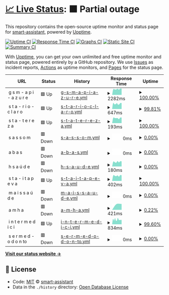 # [📈 Live Status](https://smart-assistant.github.io/gsm-upptime/): <!--live status--> **🟧 Partial outage**

This repository contains the open-source uptime monitor and status page for [smart-assistant](#), powered by [Upptime](https://github.com/upptime/upptime).

[![Uptime CI](https://github.com/smart-assistant/gsm-upptime/workflows/Uptime%20CI/badge.svg)](https://github.com/smart-assistant/gsm-upptime/actions?query=workflow%3A%22Uptime+CI%22)
[![Response Time CI](https://github.com/smart-assistant/gsm-upptime/workflows/Response%20Time%20CI/badge.svg)](https://github.com/smart-assistant/gsm-upptime/actions?query=workflow%3A%22Response+Time+CI%22)
[![Graphs CI](https://github.com/smart-assistant/gsm-upptime/workflows/Graphs%20CI/badge.svg)](https://github.com/smart-assistant/gsm-upptime/actions?query=workflow%3A%22Graphs+CI%22)
[![Static Site CI](https://github.com/smart-assistant/gsm-upptime/workflows/Static%20Site%20CI/badge.svg)](https://github.com/smart-assistant/gsm-upptime/actions?query=workflow%3A%22Static+Site+CI%22)
[![Summary CI](https://github.com/smart-assistant/gsm-upptime/workflows/Summary%20CI/badge.svg)](https://github.com/smart-assistant/gsm-upptime/actions?query=workflow%3A%22Summary+CI%22)

With [Upptime](https://upptime.js.org), you can get your own unlimited and free uptime monitor and status page, powered entirely by a GitHub repository. We use [Issues](https://github.com/smart-assistant/gsm-upptime/issues) as incident reports, [Actions](https://github.com/smart-assistant/gsm-upptime/actions) as uptime monitors, and [Pages](https://demo.upptime.js.org) for the status page.

<!--start: status pages-->
<!-- This summary is generated by Upptime (https://github.com/upptime/upptime) -->
<!-- Do not edit this manually, your changes will be overwritten -->
<!-- prettier-ignore -->
| URL | Status | History | Response Time | Uptime |
| --- | ------ | ------- | ------------- | ------ |
| <img alt="" src="https://icons.duckduckgo.com/ip3/null.ico" height="13"> g s m - a p i - a z u r e | 🟩 Up | [g-s-m-a-p-i-a-z-u-r-e.yml](https://github.com/ivy-digital/gsm-upptime/commits/HEAD/history/g-s-m-a-p-i-a-z-u-r-e.yml) | <details><summary><img alt="Response time graph" src="./graphs/g-s-m-a-p-i-a-z-u-r-e/response-time-week.png" height="20"> 2282ms</summary><br><a href="https://ivy-digital.github.io/gsm-upptime/history/g-s-m-a-p-i-a-z-u-r-e"><img alt="Response time 2273" src="https://img.shields.io/endpoint?url=https%3A%2F%2Fraw.githubusercontent.com%2Fivy-digital%2Fgsm-upptime%2FHEAD%2Fapi%2Fg-s-m-a-p-i-a-z-u-r-e%2Fresponse-time.json"></a><br><a href="https://ivy-digital.github.io/gsm-upptime/history/g-s-m-a-p-i-a-z-u-r-e"><img alt="24-hour response time 2333" src="https://img.shields.io/endpoint?url=https%3A%2F%2Fraw.githubusercontent.com%2Fivy-digital%2Fgsm-upptime%2FHEAD%2Fapi%2Fg-s-m-a-p-i-a-z-u-r-e%2Fresponse-time-day.json"></a><br><a href="https://ivy-digital.github.io/gsm-upptime/history/g-s-m-a-p-i-a-z-u-r-e"><img alt="7-day response time 2282" src="https://img.shields.io/endpoint?url=https%3A%2F%2Fraw.githubusercontent.com%2Fivy-digital%2Fgsm-upptime%2FHEAD%2Fapi%2Fg-s-m-a-p-i-a-z-u-r-e%2Fresponse-time-week.json"></a><br><a href="https://ivy-digital.github.io/gsm-upptime/history/g-s-m-a-p-i-a-z-u-r-e"><img alt="30-day response time 2242" src="https://img.shields.io/endpoint?url=https%3A%2F%2Fraw.githubusercontent.com%2Fivy-digital%2Fgsm-upptime%2FHEAD%2Fapi%2Fg-s-m-a-p-i-a-z-u-r-e%2Fresponse-time-month.json"></a><br><a href="https://ivy-digital.github.io/gsm-upptime/history/g-s-m-a-p-i-a-z-u-r-e"><img alt="1-year response time 2289" src="https://img.shields.io/endpoint?url=https%3A%2F%2Fraw.githubusercontent.com%2Fivy-digital%2Fgsm-upptime%2FHEAD%2Fapi%2Fg-s-m-a-p-i-a-z-u-r-e%2Fresponse-time-year.json"></a></details> | <details><summary><a href="https://ivy-digital.github.io/gsm-upptime/history/g-s-m-a-p-i-a-z-u-r-e">100.00%</a></summary><a href="https://ivy-digital.github.io/gsm-upptime/history/g-s-m-a-p-i-a-z-u-r-e"><img alt="All-time uptime 99.71%" src="https://img.shields.io/endpoint?url=https%3A%2F%2Fraw.githubusercontent.com%2Fivy-digital%2Fgsm-upptime%2FHEAD%2Fapi%2Fg-s-m-a-p-i-a-z-u-r-e%2Fuptime.json"></a><br><a href="https://ivy-digital.github.io/gsm-upptime/history/g-s-m-a-p-i-a-z-u-r-e"><img alt="24-hour uptime 100.00%" src="https://img.shields.io/endpoint?url=https%3A%2F%2Fraw.githubusercontent.com%2Fivy-digital%2Fgsm-upptime%2FHEAD%2Fapi%2Fg-s-m-a-p-i-a-z-u-r-e%2Fuptime-day.json"></a><br><a href="https://ivy-digital.github.io/gsm-upptime/history/g-s-m-a-p-i-a-z-u-r-e"><img alt="7-day uptime 100.00%" src="https://img.shields.io/endpoint?url=https%3A%2F%2Fraw.githubusercontent.com%2Fivy-digital%2Fgsm-upptime%2FHEAD%2Fapi%2Fg-s-m-a-p-i-a-z-u-r-e%2Fuptime-week.json"></a><br><a href="https://ivy-digital.github.io/gsm-upptime/history/g-s-m-a-p-i-a-z-u-r-e"><img alt="30-day uptime 100.00%" src="https://img.shields.io/endpoint?url=https%3A%2F%2Fraw.githubusercontent.com%2Fivy-digital%2Fgsm-upptime%2FHEAD%2Fapi%2Fg-s-m-a-p-i-a-z-u-r-e%2Fuptime-month.json"></a><br><a href="https://ivy-digital.github.io/gsm-upptime/history/g-s-m-a-p-i-a-z-u-r-e"><img alt="1-year uptime 99.55%" src="https://img.shields.io/endpoint?url=https%3A%2F%2Fraw.githubusercontent.com%2Fivy-digital%2Fgsm-upptime%2FHEAD%2Fapi%2Fg-s-m-a-p-i-a-z-u-r-e%2Fuptime-year.json"></a></details>
| <img alt="" src="https://icons.duckduckgo.com/ip3/null.ico" height="13"> s t a - r i o - c l a r o | 🟩 Up | [s-t-a-r-i-o-c-l-a-r-o.yml](https://github.com/ivy-digital/gsm-upptime/commits/HEAD/history/s-t-a-r-i-o-c-l-a-r-o.yml) | <details><summary><img alt="Response time graph" src="./graphs/s-t-a-r-i-o-c-l-a-r-o/response-time-week.png" height="20"> 647ms</summary><br><a href="https://ivy-digital.github.io/gsm-upptime/history/s-t-a-r-i-o-c-l-a-r-o"><img alt="Response time 688" src="https://img.shields.io/endpoint?url=https%3A%2F%2Fraw.githubusercontent.com%2Fivy-digital%2Fgsm-upptime%2FHEAD%2Fapi%2Fs-t-a-r-i-o-c-l-a-r-o%2Fresponse-time.json"></a><br><a href="https://ivy-digital.github.io/gsm-upptime/history/s-t-a-r-i-o-c-l-a-r-o"><img alt="24-hour response time 604" src="https://img.shields.io/endpoint?url=https%3A%2F%2Fraw.githubusercontent.com%2Fivy-digital%2Fgsm-upptime%2FHEAD%2Fapi%2Fs-t-a-r-i-o-c-l-a-r-o%2Fresponse-time-day.json"></a><br><a href="https://ivy-digital.github.io/gsm-upptime/history/s-t-a-r-i-o-c-l-a-r-o"><img alt="7-day response time 647" src="https://img.shields.io/endpoint?url=https%3A%2F%2Fraw.githubusercontent.com%2Fivy-digital%2Fgsm-upptime%2FHEAD%2Fapi%2Fs-t-a-r-i-o-c-l-a-r-o%2Fresponse-time-week.json"></a><br><a href="https://ivy-digital.github.io/gsm-upptime/history/s-t-a-r-i-o-c-l-a-r-o"><img alt="30-day response time 661" src="https://img.shields.io/endpoint?url=https%3A%2F%2Fraw.githubusercontent.com%2Fivy-digital%2Fgsm-upptime%2FHEAD%2Fapi%2Fs-t-a-r-i-o-c-l-a-r-o%2Fresponse-time-month.json"></a><br><a href="https://ivy-digital.github.io/gsm-upptime/history/s-t-a-r-i-o-c-l-a-r-o"><img alt="1-year response time 632" src="https://img.shields.io/endpoint?url=https%3A%2F%2Fraw.githubusercontent.com%2Fivy-digital%2Fgsm-upptime%2FHEAD%2Fapi%2Fs-t-a-r-i-o-c-l-a-r-o%2Fresponse-time-year.json"></a></details> | <details><summary><a href="https://ivy-digital.github.io/gsm-upptime/history/s-t-a-r-i-o-c-l-a-r-o">99.81%</a></summary><a href="https://ivy-digital.github.io/gsm-upptime/history/s-t-a-r-i-o-c-l-a-r-o"><img alt="All-time uptime 99.76%" src="https://img.shields.io/endpoint?url=https%3A%2F%2Fraw.githubusercontent.com%2Fivy-digital%2Fgsm-upptime%2FHEAD%2Fapi%2Fs-t-a-r-i-o-c-l-a-r-o%2Fuptime.json"></a><br><a href="https://ivy-digital.github.io/gsm-upptime/history/s-t-a-r-i-o-c-l-a-r-o"><img alt="24-hour uptime 100.00%" src="https://img.shields.io/endpoint?url=https%3A%2F%2Fraw.githubusercontent.com%2Fivy-digital%2Fgsm-upptime%2FHEAD%2Fapi%2Fs-t-a-r-i-o-c-l-a-r-o%2Fuptime-day.json"></a><br><a href="https://ivy-digital.github.io/gsm-upptime/history/s-t-a-r-i-o-c-l-a-r-o"><img alt="7-day uptime 99.81%" src="https://img.shields.io/endpoint?url=https%3A%2F%2Fraw.githubusercontent.com%2Fivy-digital%2Fgsm-upptime%2FHEAD%2Fapi%2Fs-t-a-r-i-o-c-l-a-r-o%2Fuptime-week.json"></a><br><a href="https://ivy-digital.github.io/gsm-upptime/history/s-t-a-r-i-o-c-l-a-r-o"><img alt="30-day uptime 99.68%" src="https://img.shields.io/endpoint?url=https%3A%2F%2Fraw.githubusercontent.com%2Fivy-digital%2Fgsm-upptime%2FHEAD%2Fapi%2Fs-t-a-r-i-o-c-l-a-r-o%2Fuptime-month.json"></a><br><a href="https://ivy-digital.github.io/gsm-upptime/history/s-t-a-r-i-o-c-l-a-r-o"><img alt="1-year uptime 99.85%" src="https://img.shields.io/endpoint?url=https%3A%2F%2Fraw.githubusercontent.com%2Fivy-digital%2Fgsm-upptime%2FHEAD%2Fapi%2Fs-t-a-r-i-o-c-l-a-r-o%2Fuptime-year.json"></a></details>
| <img alt="" src="https://icons.duckduckgo.com/ip3/null.ico" height="13"> s t a - t e r e z a | 🟩 Up | [s-t-a-t-e-r-e-z-a.yml](https://github.com/ivy-digital/gsm-upptime/commits/HEAD/history/s-t-a-t-e-r-e-z-a.yml) | <details><summary><img alt="Response time graph" src="./graphs/s-t-a-t-e-r-e-z-a/response-time-week.png" height="20"> 193ms</summary><br><a href="https://ivy-digital.github.io/gsm-upptime/history/s-t-a-t-e-r-e-z-a"><img alt="Response time 712" src="https://img.shields.io/endpoint?url=https%3A%2F%2Fraw.githubusercontent.com%2Fivy-digital%2Fgsm-upptime%2FHEAD%2Fapi%2Fs-t-a-t-e-r-e-z-a%2Fresponse-time.json"></a><br><a href="https://ivy-digital.github.io/gsm-upptime/history/s-t-a-t-e-r-e-z-a"><img alt="24-hour response time 170" src="https://img.shields.io/endpoint?url=https%3A%2F%2Fraw.githubusercontent.com%2Fivy-digital%2Fgsm-upptime%2FHEAD%2Fapi%2Fs-t-a-t-e-r-e-z-a%2Fresponse-time-day.json"></a><br><a href="https://ivy-digital.github.io/gsm-upptime/history/s-t-a-t-e-r-e-z-a"><img alt="7-day response time 193" src="https://img.shields.io/endpoint?url=https%3A%2F%2Fraw.githubusercontent.com%2Fivy-digital%2Fgsm-upptime%2FHEAD%2Fapi%2Fs-t-a-t-e-r-e-z-a%2Fresponse-time-week.json"></a><br><a href="https://ivy-digital.github.io/gsm-upptime/history/s-t-a-t-e-r-e-z-a"><img alt="30-day response time 538" src="https://img.shields.io/endpoint?url=https%3A%2F%2Fraw.githubusercontent.com%2Fivy-digital%2Fgsm-upptime%2FHEAD%2Fapi%2Fs-t-a-t-e-r-e-z-a%2Fresponse-time-month.json"></a><br><a href="https://ivy-digital.github.io/gsm-upptime/history/s-t-a-t-e-r-e-z-a"><img alt="1-year response time 891" src="https://img.shields.io/endpoint?url=https%3A%2F%2Fraw.githubusercontent.com%2Fivy-digital%2Fgsm-upptime%2FHEAD%2Fapi%2Fs-t-a-t-e-r-e-z-a%2Fresponse-time-year.json"></a></details> | <details><summary><a href="https://ivy-digital.github.io/gsm-upptime/history/s-t-a-t-e-r-e-z-a">100.00%</a></summary><a href="https://ivy-digital.github.io/gsm-upptime/history/s-t-a-t-e-r-e-z-a"><img alt="All-time uptime 98.87%" src="https://img.shields.io/endpoint?url=https%3A%2F%2Fraw.githubusercontent.com%2Fivy-digital%2Fgsm-upptime%2FHEAD%2Fapi%2Fs-t-a-t-e-r-e-z-a%2Fuptime.json"></a><br><a href="https://ivy-digital.github.io/gsm-upptime/history/s-t-a-t-e-r-e-z-a"><img alt="24-hour uptime 100.00%" src="https://img.shields.io/endpoint?url=https%3A%2F%2Fraw.githubusercontent.com%2Fivy-digital%2Fgsm-upptime%2FHEAD%2Fapi%2Fs-t-a-t-e-r-e-z-a%2Fuptime-day.json"></a><br><a href="https://ivy-digital.github.io/gsm-upptime/history/s-t-a-t-e-r-e-z-a"><img alt="7-day uptime 100.00%" src="https://img.shields.io/endpoint?url=https%3A%2F%2Fraw.githubusercontent.com%2Fivy-digital%2Fgsm-upptime%2FHEAD%2Fapi%2Fs-t-a-t-e-r-e-z-a%2Fuptime-week.json"></a><br><a href="https://ivy-digital.github.io/gsm-upptime/history/s-t-a-t-e-r-e-z-a"><img alt="30-day uptime 99.60%" src="https://img.shields.io/endpoint?url=https%3A%2F%2Fraw.githubusercontent.com%2Fivy-digital%2Fgsm-upptime%2FHEAD%2Fapi%2Fs-t-a-t-e-r-e-z-a%2Fuptime-month.json"></a><br><a href="https://ivy-digital.github.io/gsm-upptime/history/s-t-a-t-e-r-e-z-a"><img alt="1-year uptime 97.30%" src="https://img.shields.io/endpoint?url=https%3A%2F%2Fraw.githubusercontent.com%2Fivy-digital%2Fgsm-upptime%2FHEAD%2Fapi%2Fs-t-a-t-e-r-e-z-a%2Fuptime-year.json"></a></details>
| <img alt="" src="https://icons.duckduckgo.com/ip3/null.ico" height="13"> s a s s o m | 🟥 Down | [s-a-s-s-o-m.yml](https://github.com/ivy-digital/gsm-upptime/commits/HEAD/history/s-a-s-s-o-m.yml) | <details><summary><img alt="Response time graph" src="./graphs/s-a-s-s-o-m/response-time-week.png" height="20"> 0ms</summary><br><a href="https://ivy-digital.github.io/gsm-upptime/history/s-a-s-s-o-m"><img alt="Response time 0" src="https://img.shields.io/endpoint?url=https%3A%2F%2Fraw.githubusercontent.com%2Fivy-digital%2Fgsm-upptime%2FHEAD%2Fapi%2Fs-a-s-s-o-m%2Fresponse-time.json"></a><br><a href="https://ivy-digital.github.io/gsm-upptime/history/s-a-s-s-o-m"><img alt="24-hour response time 0" src="https://img.shields.io/endpoint?url=https%3A%2F%2Fraw.githubusercontent.com%2Fivy-digital%2Fgsm-upptime%2FHEAD%2Fapi%2Fs-a-s-s-o-m%2Fresponse-time-day.json"></a><br><a href="https://ivy-digital.github.io/gsm-upptime/history/s-a-s-s-o-m"><img alt="7-day response time 0" src="https://img.shields.io/endpoint?url=https%3A%2F%2Fraw.githubusercontent.com%2Fivy-digital%2Fgsm-upptime%2FHEAD%2Fapi%2Fs-a-s-s-o-m%2Fresponse-time-week.json"></a><br><a href="https://ivy-digital.github.io/gsm-upptime/history/s-a-s-s-o-m"><img alt="30-day response time 0" src="https://img.shields.io/endpoint?url=https%3A%2F%2Fraw.githubusercontent.com%2Fivy-digital%2Fgsm-upptime%2FHEAD%2Fapi%2Fs-a-s-s-o-m%2Fresponse-time-month.json"></a><br><a href="https://ivy-digital.github.io/gsm-upptime/history/s-a-s-s-o-m"><img alt="1-year response time 0" src="https://img.shields.io/endpoint?url=https%3A%2F%2Fraw.githubusercontent.com%2Fivy-digital%2Fgsm-upptime%2FHEAD%2Fapi%2Fs-a-s-s-o-m%2Fresponse-time-year.json"></a></details> | <details><summary><a href="https://ivy-digital.github.io/gsm-upptime/history/s-a-s-s-o-m">0.00%</a></summary><a href="https://ivy-digital.github.io/gsm-upptime/history/s-a-s-s-o-m"><img alt="All-time uptime 42.27%" src="https://img.shields.io/endpoint?url=https%3A%2F%2Fraw.githubusercontent.com%2Fivy-digital%2Fgsm-upptime%2FHEAD%2Fapi%2Fs-a-s-s-o-m%2Fuptime.json"></a><br><a href="https://ivy-digital.github.io/gsm-upptime/history/s-a-s-s-o-m"><img alt="24-hour uptime 0.00%" src="https://img.shields.io/endpoint?url=https%3A%2F%2Fraw.githubusercontent.com%2Fivy-digital%2Fgsm-upptime%2FHEAD%2Fapi%2Fs-a-s-s-o-m%2Fuptime-day.json"></a><br><a href="https://ivy-digital.github.io/gsm-upptime/history/s-a-s-s-o-m"><img alt="7-day uptime 0.00%" src="https://img.shields.io/endpoint?url=https%3A%2F%2Fraw.githubusercontent.com%2Fivy-digital%2Fgsm-upptime%2FHEAD%2Fapi%2Fs-a-s-s-o-m%2Fuptime-week.json"></a><br><a href="https://ivy-digital.github.io/gsm-upptime/history/s-a-s-s-o-m"><img alt="30-day uptime 0.00%" src="https://img.shields.io/endpoint?url=https%3A%2F%2Fraw.githubusercontent.com%2Fivy-digital%2Fgsm-upptime%2FHEAD%2Fapi%2Fs-a-s-s-o-m%2Fuptime-month.json"></a><br><a href="https://ivy-digital.github.io/gsm-upptime/history/s-a-s-s-o-m"><img alt="1-year uptime 0.00%" src="https://img.shields.io/endpoint?url=https%3A%2F%2Fraw.githubusercontent.com%2Fivy-digital%2Fgsm-upptime%2FHEAD%2Fapi%2Fs-a-s-s-o-m%2Fuptime-year.json"></a></details>
| <img alt="" src="https://icons.duckduckgo.com/ip3/null.ico" height="13"> a b a s | 🟥 Down | [a-b-a-s.yml](https://github.com/ivy-digital/gsm-upptime/commits/HEAD/history/a-b-a-s.yml) | <details><summary><img alt="Response time graph" src="./graphs/a-b-a-s/response-time-week.png" height="20"> 0ms</summary><br><a href="https://ivy-digital.github.io/gsm-upptime/history/a-b-a-s"><img alt="Response time 344" src="https://img.shields.io/endpoint?url=https%3A%2F%2Fraw.githubusercontent.com%2Fivy-digital%2Fgsm-upptime%2FHEAD%2Fapi%2Fa-b-a-s%2Fresponse-time.json"></a><br><a href="https://ivy-digital.github.io/gsm-upptime/history/a-b-a-s"><img alt="24-hour response time 0" src="https://img.shields.io/endpoint?url=https%3A%2F%2Fraw.githubusercontent.com%2Fivy-digital%2Fgsm-upptime%2FHEAD%2Fapi%2Fa-b-a-s%2Fresponse-time-day.json"></a><br><a href="https://ivy-digital.github.io/gsm-upptime/history/a-b-a-s"><img alt="7-day response time 0" src="https://img.shields.io/endpoint?url=https%3A%2F%2Fraw.githubusercontent.com%2Fivy-digital%2Fgsm-upptime%2FHEAD%2Fapi%2Fa-b-a-s%2Fresponse-time-week.json"></a><br><a href="https://ivy-digital.github.io/gsm-upptime/history/a-b-a-s"><img alt="30-day response time 0" src="https://img.shields.io/endpoint?url=https%3A%2F%2Fraw.githubusercontent.com%2Fivy-digital%2Fgsm-upptime%2FHEAD%2Fapi%2Fa-b-a-s%2Fresponse-time-month.json"></a><br><a href="https://ivy-digital.github.io/gsm-upptime/history/a-b-a-s"><img alt="1-year response time 0" src="https://img.shields.io/endpoint?url=https%3A%2F%2Fraw.githubusercontent.com%2Fivy-digital%2Fgsm-upptime%2FHEAD%2Fapi%2Fa-b-a-s%2Fresponse-time-year.json"></a></details> | <details><summary><a href="https://ivy-digital.github.io/gsm-upptime/history/a-b-a-s">0.00%</a></summary><a href="https://ivy-digital.github.io/gsm-upptime/history/a-b-a-s"><img alt="All-time uptime 70.10%" src="https://img.shields.io/endpoint?url=https%3A%2F%2Fraw.githubusercontent.com%2Fivy-digital%2Fgsm-upptime%2FHEAD%2Fapi%2Fa-b-a-s%2Fuptime.json"></a><br><a href="https://ivy-digital.github.io/gsm-upptime/history/a-b-a-s"><img alt="24-hour uptime 0.00%" src="https://img.shields.io/endpoint?url=https%3A%2F%2Fraw.githubusercontent.com%2Fivy-digital%2Fgsm-upptime%2FHEAD%2Fapi%2Fa-b-a-s%2Fuptime-day.json"></a><br><a href="https://ivy-digital.github.io/gsm-upptime/history/a-b-a-s"><img alt="7-day uptime 0.00%" src="https://img.shields.io/endpoint?url=https%3A%2F%2Fraw.githubusercontent.com%2Fivy-digital%2Fgsm-upptime%2FHEAD%2Fapi%2Fa-b-a-s%2Fuptime-week.json"></a><br><a href="https://ivy-digital.github.io/gsm-upptime/history/a-b-a-s"><img alt="30-day uptime 0.00%" src="https://img.shields.io/endpoint?url=https%3A%2F%2Fraw.githubusercontent.com%2Fivy-digital%2Fgsm-upptime%2FHEAD%2Fapi%2Fa-b-a-s%2Fuptime-month.json"></a><br><a href="https://ivy-digital.github.io/gsm-upptime/history/a-b-a-s"><img alt="1-year uptime 0.00%" src="https://img.shields.io/endpoint?url=https%3A%2F%2Fraw.githubusercontent.com%2Fivy-digital%2Fgsm-upptime%2FHEAD%2Fapi%2Fa-b-a-s%2Fuptime-year.json"></a></details>
| <img alt="" src="https://icons.duckduckgo.com/ip3/null.ico" height="13"> h s a ú d e | 🟥 Down | [h-s-a-u-d-e.yml](https://github.com/ivy-digital/gsm-upptime/commits/HEAD/history/h-s-a-u-d-e.yml) | <details><summary><img alt="Response time graph" src="./graphs/h-s-a-u-d-e/response-time-week.png" height="20"> 180ms</summary><br><a href="https://ivy-digital.github.io/gsm-upptime/history/h-s-a-u-d-e"><img alt="Response time 1522" src="https://img.shields.io/endpoint?url=https%3A%2F%2Fraw.githubusercontent.com%2Fivy-digital%2Fgsm-upptime%2FHEAD%2Fapi%2Fh-s-a-u-d-e%2Fresponse-time.json"></a><br><a href="https://ivy-digital.github.io/gsm-upptime/history/h-s-a-u-d-e"><img alt="24-hour response time 175" src="https://img.shields.io/endpoint?url=https%3A%2F%2Fraw.githubusercontent.com%2Fivy-digital%2Fgsm-upptime%2FHEAD%2Fapi%2Fh-s-a-u-d-e%2Fresponse-time-day.json"></a><br><a href="https://ivy-digital.github.io/gsm-upptime/history/h-s-a-u-d-e"><img alt="7-day response time 180" src="https://img.shields.io/endpoint?url=https%3A%2F%2Fraw.githubusercontent.com%2Fivy-digital%2Fgsm-upptime%2FHEAD%2Fapi%2Fh-s-a-u-d-e%2Fresponse-time-week.json"></a><br><a href="https://ivy-digital.github.io/gsm-upptime/history/h-s-a-u-d-e"><img alt="30-day response time 179" src="https://img.shields.io/endpoint?url=https%3A%2F%2Fraw.githubusercontent.com%2Fivy-digital%2Fgsm-upptime%2FHEAD%2Fapi%2Fh-s-a-u-d-e%2Fresponse-time-month.json"></a><br><a href="https://ivy-digital.github.io/gsm-upptime/history/h-s-a-u-d-e"><img alt="1-year response time 168" src="https://img.shields.io/endpoint?url=https%3A%2F%2Fraw.githubusercontent.com%2Fivy-digital%2Fgsm-upptime%2FHEAD%2Fapi%2Fh-s-a-u-d-e%2Fresponse-time-year.json"></a></details> | <details><summary><a href="https://ivy-digital.github.io/gsm-upptime/history/h-s-a-u-d-e">0.00%</a></summary><a href="https://ivy-digital.github.io/gsm-upptime/history/h-s-a-u-d-e"><img alt="All-time uptime 71.38%" src="https://img.shields.io/endpoint?url=https%3A%2F%2Fraw.githubusercontent.com%2Fivy-digital%2Fgsm-upptime%2FHEAD%2Fapi%2Fh-s-a-u-d-e%2Fuptime.json"></a><br><a href="https://ivy-digital.github.io/gsm-upptime/history/h-s-a-u-d-e"><img alt="24-hour uptime 0.00%" src="https://img.shields.io/endpoint?url=https%3A%2F%2Fraw.githubusercontent.com%2Fivy-digital%2Fgsm-upptime%2FHEAD%2Fapi%2Fh-s-a-u-d-e%2Fuptime-day.json"></a><br><a href="https://ivy-digital.github.io/gsm-upptime/history/h-s-a-u-d-e"><img alt="7-day uptime 0.00%" src="https://img.shields.io/endpoint?url=https%3A%2F%2Fraw.githubusercontent.com%2Fivy-digital%2Fgsm-upptime%2FHEAD%2Fapi%2Fh-s-a-u-d-e%2Fuptime-week.json"></a><br><a href="https://ivy-digital.github.io/gsm-upptime/history/h-s-a-u-d-e"><img alt="30-day uptime 0.00%" src="https://img.shields.io/endpoint?url=https%3A%2F%2Fraw.githubusercontent.com%2Fivy-digital%2Fgsm-upptime%2FHEAD%2Fapi%2Fh-s-a-u-d-e%2Fuptime-month.json"></a><br><a href="https://ivy-digital.github.io/gsm-upptime/history/h-s-a-u-d-e"><img alt="1-year uptime 0.00%" src="https://img.shields.io/endpoint?url=https%3A%2F%2Fraw.githubusercontent.com%2Fivy-digital%2Fgsm-upptime%2FHEAD%2Fapi%2Fh-s-a-u-d-e%2Fuptime-year.json"></a></details>
| <img alt="" src="https://icons.duckduckgo.com/ip3/null.ico" height="13"> s t a - i t a p e v a | 🟩 Up | [s-t-a-i-t-a-p-e-v-a.yml](https://github.com/ivy-digital/gsm-upptime/commits/HEAD/history/s-t-a-i-t-a-p-e-v-a.yml) | <details><summary><img alt="Response time graph" src="./graphs/s-t-a-i-t-a-p-e-v-a/response-time-week.png" height="20"> 402ms</summary><br><a href="https://ivy-digital.github.io/gsm-upptime/history/s-t-a-i-t-a-p-e-v-a"><img alt="Response time 399" src="https://img.shields.io/endpoint?url=https%3A%2F%2Fraw.githubusercontent.com%2Fivy-digital%2Fgsm-upptime%2FHEAD%2Fapi%2Fs-t-a-i-t-a-p-e-v-a%2Fresponse-time.json"></a><br><a href="https://ivy-digital.github.io/gsm-upptime/history/s-t-a-i-t-a-p-e-v-a"><img alt="24-hour response time 374" src="https://img.shields.io/endpoint?url=https%3A%2F%2Fraw.githubusercontent.com%2Fivy-digital%2Fgsm-upptime%2FHEAD%2Fapi%2Fs-t-a-i-t-a-p-e-v-a%2Fresponse-time-day.json"></a><br><a href="https://ivy-digital.github.io/gsm-upptime/history/s-t-a-i-t-a-p-e-v-a"><img alt="7-day response time 402" src="https://img.shields.io/endpoint?url=https%3A%2F%2Fraw.githubusercontent.com%2Fivy-digital%2Fgsm-upptime%2FHEAD%2Fapi%2Fs-t-a-i-t-a-p-e-v-a%2Fresponse-time-week.json"></a><br><a href="https://ivy-digital.github.io/gsm-upptime/history/s-t-a-i-t-a-p-e-v-a"><img alt="30-day response time 381" src="https://img.shields.io/endpoint?url=https%3A%2F%2Fraw.githubusercontent.com%2Fivy-digital%2Fgsm-upptime%2FHEAD%2Fapi%2Fs-t-a-i-t-a-p-e-v-a%2Fresponse-time-month.json"></a><br><a href="https://ivy-digital.github.io/gsm-upptime/history/s-t-a-i-t-a-p-e-v-a"><img alt="1-year response time 404" src="https://img.shields.io/endpoint?url=https%3A%2F%2Fraw.githubusercontent.com%2Fivy-digital%2Fgsm-upptime%2FHEAD%2Fapi%2Fs-t-a-i-t-a-p-e-v-a%2Fresponse-time-year.json"></a></details> | <details><summary><a href="https://ivy-digital.github.io/gsm-upptime/history/s-t-a-i-t-a-p-e-v-a">100.00%</a></summary><a href="https://ivy-digital.github.io/gsm-upptime/history/s-t-a-i-t-a-p-e-v-a"><img alt="All-time uptime 99.58%" src="https://img.shields.io/endpoint?url=https%3A%2F%2Fraw.githubusercontent.com%2Fivy-digital%2Fgsm-upptime%2FHEAD%2Fapi%2Fs-t-a-i-t-a-p-e-v-a%2Fuptime.json"></a><br><a href="https://ivy-digital.github.io/gsm-upptime/history/s-t-a-i-t-a-p-e-v-a"><img alt="24-hour uptime 100.00%" src="https://img.shields.io/endpoint?url=https%3A%2F%2Fraw.githubusercontent.com%2Fivy-digital%2Fgsm-upptime%2FHEAD%2Fapi%2Fs-t-a-i-t-a-p-e-v-a%2Fuptime-day.json"></a><br><a href="https://ivy-digital.github.io/gsm-upptime/history/s-t-a-i-t-a-p-e-v-a"><img alt="7-day uptime 100.00%" src="https://img.shields.io/endpoint?url=https%3A%2F%2Fraw.githubusercontent.com%2Fivy-digital%2Fgsm-upptime%2FHEAD%2Fapi%2Fs-t-a-i-t-a-p-e-v-a%2Fuptime-week.json"></a><br><a href="https://ivy-digital.github.io/gsm-upptime/history/s-t-a-i-t-a-p-e-v-a"><img alt="30-day uptime 99.93%" src="https://img.shields.io/endpoint?url=https%3A%2F%2Fraw.githubusercontent.com%2Fivy-digital%2Fgsm-upptime%2FHEAD%2Fapi%2Fs-t-a-i-t-a-p-e-v-a%2Fuptime-month.json"></a><br><a href="https://ivy-digital.github.io/gsm-upptime/history/s-t-a-i-t-a-p-e-v-a"><img alt="1-year uptime 98.96%" src="https://img.shields.io/endpoint?url=https%3A%2F%2Fraw.githubusercontent.com%2Fivy-digital%2Fgsm-upptime%2FHEAD%2Fapi%2Fs-t-a-i-t-a-p-e-v-a%2Fuptime-year.json"></a></details>
| <img alt="" src="https://icons.duckduckgo.com/ip3/null.ico" height="13"> m a i s s a ú d e | 🟥 Down | [m-a-i-s-s-a-u-d-e.yml](https://github.com/ivy-digital/gsm-upptime/commits/HEAD/history/m-a-i-s-s-a-u-d-e.yml) | <details><summary><img alt="Response time graph" src="./graphs/m-a-i-s-s-a-u-d-e/response-time-week.png" height="20"> 0ms</summary><br><a href="https://ivy-digital.github.io/gsm-upptime/history/m-a-i-s-s-a-u-d-e"><img alt="Response time 677" src="https://img.shields.io/endpoint?url=https%3A%2F%2Fraw.githubusercontent.com%2Fivy-digital%2Fgsm-upptime%2FHEAD%2Fapi%2Fm-a-i-s-s-a-u-d-e%2Fresponse-time.json"></a><br><a href="https://ivy-digital.github.io/gsm-upptime/history/m-a-i-s-s-a-u-d-e"><img alt="24-hour response time 0" src="https://img.shields.io/endpoint?url=https%3A%2F%2Fraw.githubusercontent.com%2Fivy-digital%2Fgsm-upptime%2FHEAD%2Fapi%2Fm-a-i-s-s-a-u-d-e%2Fresponse-time-day.json"></a><br><a href="https://ivy-digital.github.io/gsm-upptime/history/m-a-i-s-s-a-u-d-e"><img alt="7-day response time 0" src="https://img.shields.io/endpoint?url=https%3A%2F%2Fraw.githubusercontent.com%2Fivy-digital%2Fgsm-upptime%2FHEAD%2Fapi%2Fm-a-i-s-s-a-u-d-e%2Fresponse-time-week.json"></a><br><a href="https://ivy-digital.github.io/gsm-upptime/history/m-a-i-s-s-a-u-d-e"><img alt="30-day response time 0" src="https://img.shields.io/endpoint?url=https%3A%2F%2Fraw.githubusercontent.com%2Fivy-digital%2Fgsm-upptime%2FHEAD%2Fapi%2Fm-a-i-s-s-a-u-d-e%2Fresponse-time-month.json"></a><br><a href="https://ivy-digital.github.io/gsm-upptime/history/m-a-i-s-s-a-u-d-e"><img alt="1-year response time 644" src="https://img.shields.io/endpoint?url=https%3A%2F%2Fraw.githubusercontent.com%2Fivy-digital%2Fgsm-upptime%2FHEAD%2Fapi%2Fm-a-i-s-s-a-u-d-e%2Fresponse-time-year.json"></a></details> | <details><summary><a href="https://ivy-digital.github.io/gsm-upptime/history/m-a-i-s-s-a-u-d-e">0.00%</a></summary><a href="https://ivy-digital.github.io/gsm-upptime/history/m-a-i-s-s-a-u-d-e"><img alt="All-time uptime 71.42%" src="https://img.shields.io/endpoint?url=https%3A%2F%2Fraw.githubusercontent.com%2Fivy-digital%2Fgsm-upptime%2FHEAD%2Fapi%2Fm-a-i-s-s-a-u-d-e%2Fuptime.json"></a><br><a href="https://ivy-digital.github.io/gsm-upptime/history/m-a-i-s-s-a-u-d-e"><img alt="24-hour uptime 0.00%" src="https://img.shields.io/endpoint?url=https%3A%2F%2Fraw.githubusercontent.com%2Fivy-digital%2Fgsm-upptime%2FHEAD%2Fapi%2Fm-a-i-s-s-a-u-d-e%2Fuptime-day.json"></a><br><a href="https://ivy-digital.github.io/gsm-upptime/history/m-a-i-s-s-a-u-d-e"><img alt="7-day uptime 0.00%" src="https://img.shields.io/endpoint?url=https%3A%2F%2Fraw.githubusercontent.com%2Fivy-digital%2Fgsm-upptime%2FHEAD%2Fapi%2Fm-a-i-s-s-a-u-d-e%2Fuptime-week.json"></a><br><a href="https://ivy-digital.github.io/gsm-upptime/history/m-a-i-s-s-a-u-d-e"><img alt="30-day uptime 0.00%" src="https://img.shields.io/endpoint?url=https%3A%2F%2Fraw.githubusercontent.com%2Fivy-digital%2Fgsm-upptime%2FHEAD%2Fapi%2Fm-a-i-s-s-a-u-d-e%2Fuptime-month.json"></a><br><a href="https://ivy-digital.github.io/gsm-upptime/history/m-a-i-s-s-a-u-d-e"><img alt="1-year uptime 0.00%" src="https://img.shields.io/endpoint?url=https%3A%2F%2Fraw.githubusercontent.com%2Fivy-digital%2Fgsm-upptime%2FHEAD%2Fapi%2Fm-a-i-s-s-a-u-d-e%2Fuptime-year.json"></a></details>
| <img alt="" src="https://icons.duckduckgo.com/ip3/null.ico" height="13"> a m h a | 🟥 Down | [a-m-h-a.yml](https://github.com/ivy-digital/gsm-upptime/commits/HEAD/history/a-m-h-a.yml) | <details><summary><img alt="Response time graph" src="./graphs/a-m-h-a/response-time-week.png" height="20"> 421ms</summary><br><a href="https://ivy-digital.github.io/gsm-upptime/history/a-m-h-a"><img alt="Response time 417" src="https://img.shields.io/endpoint?url=https%3A%2F%2Fraw.githubusercontent.com%2Fivy-digital%2Fgsm-upptime%2FHEAD%2Fapi%2Fa-m-h-a%2Fresponse-time.json"></a><br><a href="https://ivy-digital.github.io/gsm-upptime/history/a-m-h-a"><img alt="24-hour response time 0" src="https://img.shields.io/endpoint?url=https%3A%2F%2Fraw.githubusercontent.com%2Fivy-digital%2Fgsm-upptime%2FHEAD%2Fapi%2Fa-m-h-a%2Fresponse-time-day.json"></a><br><a href="https://ivy-digital.github.io/gsm-upptime/history/a-m-h-a"><img alt="7-day response time 421" src="https://img.shields.io/endpoint?url=https%3A%2F%2Fraw.githubusercontent.com%2Fivy-digital%2Fgsm-upptime%2FHEAD%2Fapi%2Fa-m-h-a%2Fresponse-time-week.json"></a><br><a href="https://ivy-digital.github.io/gsm-upptime/history/a-m-h-a"><img alt="30-day response time 449" src="https://img.shields.io/endpoint?url=https%3A%2F%2Fraw.githubusercontent.com%2Fivy-digital%2Fgsm-upptime%2FHEAD%2Fapi%2Fa-m-h-a%2Fresponse-time-month.json"></a><br><a href="https://ivy-digital.github.io/gsm-upptime/history/a-m-h-a"><img alt="1-year response time 430" src="https://img.shields.io/endpoint?url=https%3A%2F%2Fraw.githubusercontent.com%2Fivy-digital%2Fgsm-upptime%2FHEAD%2Fapi%2Fa-m-h-a%2Fresponse-time-year.json"></a></details> | <details><summary><a href="https://ivy-digital.github.io/gsm-upptime/history/a-m-h-a">0.22%</a></summary><a href="https://ivy-digital.github.io/gsm-upptime/history/a-m-h-a"><img alt="All-time uptime 84.98%" src="https://img.shields.io/endpoint?url=https%3A%2F%2Fraw.githubusercontent.com%2Fivy-digital%2Fgsm-upptime%2FHEAD%2Fapi%2Fa-m-h-a%2Fuptime.json"></a><br><a href="https://ivy-digital.github.io/gsm-upptime/history/a-m-h-a"><img alt="24-hour uptime 0.00%" src="https://img.shields.io/endpoint?url=https%3A%2F%2Fraw.githubusercontent.com%2Fivy-digital%2Fgsm-upptime%2FHEAD%2Fapi%2Fa-m-h-a%2Fuptime-day.json"></a><br><a href="https://ivy-digital.github.io/gsm-upptime/history/a-m-h-a"><img alt="7-day uptime 0.22%" src="https://img.shields.io/endpoint?url=https%3A%2F%2Fraw.githubusercontent.com%2Fivy-digital%2Fgsm-upptime%2FHEAD%2Fapi%2Fa-m-h-a%2Fuptime-week.json"></a><br><a href="https://ivy-digital.github.io/gsm-upptime/history/a-m-h-a"><img alt="30-day uptime 0.00%" src="https://img.shields.io/endpoint?url=https%3A%2F%2Fraw.githubusercontent.com%2Fivy-digital%2Fgsm-upptime%2FHEAD%2Fapi%2Fa-m-h-a%2Fuptime-month.json"></a><br><a href="https://ivy-digital.github.io/gsm-upptime/history/a-m-h-a"><img alt="1-year uptime 42.40%" src="https://img.shields.io/endpoint?url=https%3A%2F%2Fraw.githubusercontent.com%2Fivy-digital%2Fgsm-upptime%2FHEAD%2Fapi%2Fa-m-h-a%2Fuptime-year.json"></a></details>
| <img alt="" src="https://icons.duckduckgo.com/ip3/null.ico" height="13"> i n t e r m e d i c i | 🟩 Up | [i-n-t-e-r-m-e-d-i-c-i.yml](https://github.com/ivy-digital/gsm-upptime/commits/HEAD/history/i-n-t-e-r-m-e-d-i-c-i.yml) | <details><summary><img alt="Response time graph" src="./graphs/i-n-t-e-r-m-e-d-i-c-i/response-time-week.png" height="20"> 834ms</summary><br><a href="https://ivy-digital.github.io/gsm-upptime/history/i-n-t-e-r-m-e-d-i-c-i"><img alt="Response time 1383" src="https://img.shields.io/endpoint?url=https%3A%2F%2Fraw.githubusercontent.com%2Fivy-digital%2Fgsm-upptime%2FHEAD%2Fapi%2Fi-n-t-e-r-m-e-d-i-c-i%2Fresponse-time.json"></a><br><a href="https://ivy-digital.github.io/gsm-upptime/history/i-n-t-e-r-m-e-d-i-c-i"><img alt="24-hour response time 748" src="https://img.shields.io/endpoint?url=https%3A%2F%2Fraw.githubusercontent.com%2Fivy-digital%2Fgsm-upptime%2FHEAD%2Fapi%2Fi-n-t-e-r-m-e-d-i-c-i%2Fresponse-time-day.json"></a><br><a href="https://ivy-digital.github.io/gsm-upptime/history/i-n-t-e-r-m-e-d-i-c-i"><img alt="7-day response time 834" src="https://img.shields.io/endpoint?url=https%3A%2F%2Fraw.githubusercontent.com%2Fivy-digital%2Fgsm-upptime%2FHEAD%2Fapi%2Fi-n-t-e-r-m-e-d-i-c-i%2Fresponse-time-week.json"></a><br><a href="https://ivy-digital.github.io/gsm-upptime/history/i-n-t-e-r-m-e-d-i-c-i"><img alt="30-day response time 789" src="https://img.shields.io/endpoint?url=https%3A%2F%2Fraw.githubusercontent.com%2Fivy-digital%2Fgsm-upptime%2FHEAD%2Fapi%2Fi-n-t-e-r-m-e-d-i-c-i%2Fresponse-time-month.json"></a><br><a href="https://ivy-digital.github.io/gsm-upptime/history/i-n-t-e-r-m-e-d-i-c-i"><img alt="1-year response time 1198" src="https://img.shields.io/endpoint?url=https%3A%2F%2Fraw.githubusercontent.com%2Fivy-digital%2Fgsm-upptime%2FHEAD%2Fapi%2Fi-n-t-e-r-m-e-d-i-c-i%2Fresponse-time-year.json"></a></details> | <details><summary><a href="https://ivy-digital.github.io/gsm-upptime/history/i-n-t-e-r-m-e-d-i-c-i">99.60%</a></summary><a href="https://ivy-digital.github.io/gsm-upptime/history/i-n-t-e-r-m-e-d-i-c-i"><img alt="All-time uptime 99.72%" src="https://img.shields.io/endpoint?url=https%3A%2F%2Fraw.githubusercontent.com%2Fivy-digital%2Fgsm-upptime%2FHEAD%2Fapi%2Fi-n-t-e-r-m-e-d-i-c-i%2Fuptime.json"></a><br><a href="https://ivy-digital.github.io/gsm-upptime/history/i-n-t-e-r-m-e-d-i-c-i"><img alt="24-hour uptime 100.00%" src="https://img.shields.io/endpoint?url=https%3A%2F%2Fraw.githubusercontent.com%2Fivy-digital%2Fgsm-upptime%2FHEAD%2Fapi%2Fi-n-t-e-r-m-e-d-i-c-i%2Fuptime-day.json"></a><br><a href="https://ivy-digital.github.io/gsm-upptime/history/i-n-t-e-r-m-e-d-i-c-i"><img alt="7-day uptime 99.60%" src="https://img.shields.io/endpoint?url=https%3A%2F%2Fraw.githubusercontent.com%2Fivy-digital%2Fgsm-upptime%2FHEAD%2Fapi%2Fi-n-t-e-r-m-e-d-i-c-i%2Fuptime-week.json"></a><br><a href="https://ivy-digital.github.io/gsm-upptime/history/i-n-t-e-r-m-e-d-i-c-i"><img alt="30-day uptime 94.86%" src="https://img.shields.io/endpoint?url=https%3A%2F%2Fraw.githubusercontent.com%2Fivy-digital%2Fgsm-upptime%2FHEAD%2Fapi%2Fi-n-t-e-r-m-e-d-i-c-i%2Fuptime-month.json"></a><br><a href="https://ivy-digital.github.io/gsm-upptime/history/i-n-t-e-r-m-e-d-i-c-i"><img alt="1-year uptime 98.92%" src="https://img.shields.io/endpoint?url=https%3A%2F%2Fraw.githubusercontent.com%2Fivy-digital%2Fgsm-upptime%2FHEAD%2Fapi%2Fi-n-t-e-r-m-e-d-i-c-i%2Fuptime-year.json"></a></details>
| <img alt="" src="https://icons.duckduckgo.com/ip3/null.ico" height="13"> s e r m e d - o d o n to | 🟥 Down | [s-e-r-m-e-d-o-d-o-n-to.yml](https://github.com/ivy-digital/gsm-upptime/commits/HEAD/history/s-e-r-m-e-d-o-d-o-n-to.yml) | <details><summary><img alt="Response time graph" src="./graphs/s-e-r-m-e-d-o-d-o-n-to/response-time-week.png" height="20"> 0ms</summary><br><a href="https://ivy-digital.github.io/gsm-upptime/history/s-e-r-m-e-d-o-d-o-n-to"><img alt="Response time 0" src="https://img.shields.io/endpoint?url=https%3A%2F%2Fraw.githubusercontent.com%2Fivy-digital%2Fgsm-upptime%2FHEAD%2Fapi%2Fs-e-r-m-e-d-o-d-o-n-to%2Fresponse-time.json"></a><br><a href="https://ivy-digital.github.io/gsm-upptime/history/s-e-r-m-e-d-o-d-o-n-to"><img alt="24-hour response time 0" src="https://img.shields.io/endpoint?url=https%3A%2F%2Fraw.githubusercontent.com%2Fivy-digital%2Fgsm-upptime%2FHEAD%2Fapi%2Fs-e-r-m-e-d-o-d-o-n-to%2Fresponse-time-day.json"></a><br><a href="https://ivy-digital.github.io/gsm-upptime/history/s-e-r-m-e-d-o-d-o-n-to"><img alt="7-day response time 0" src="https://img.shields.io/endpoint?url=https%3A%2F%2Fraw.githubusercontent.com%2Fivy-digital%2Fgsm-upptime%2FHEAD%2Fapi%2Fs-e-r-m-e-d-o-d-o-n-to%2Fresponse-time-week.json"></a><br><a href="https://ivy-digital.github.io/gsm-upptime/history/s-e-r-m-e-d-o-d-o-n-to"><img alt="30-day response time 0" src="https://img.shields.io/endpoint?url=https%3A%2F%2Fraw.githubusercontent.com%2Fivy-digital%2Fgsm-upptime%2FHEAD%2Fapi%2Fs-e-r-m-e-d-o-d-o-n-to%2Fresponse-time-month.json"></a><br><a href="https://ivy-digital.github.io/gsm-upptime/history/s-e-r-m-e-d-o-d-o-n-to"><img alt="1-year response time 0" src="https://img.shields.io/endpoint?url=https%3A%2F%2Fraw.githubusercontent.com%2Fivy-digital%2Fgsm-upptime%2FHEAD%2Fapi%2Fs-e-r-m-e-d-o-d-o-n-to%2Fresponse-time-year.json"></a></details> | <details><summary><a href="https://ivy-digital.github.io/gsm-upptime/history/s-e-r-m-e-d-o-d-o-n-to">0.00%</a></summary><a href="https://ivy-digital.github.io/gsm-upptime/history/s-e-r-m-e-d-o-d-o-n-to"><img alt="All-time uptime 53.11%" src="https://img.shields.io/endpoint?url=https%3A%2F%2Fraw.githubusercontent.com%2Fivy-digital%2Fgsm-upptime%2FHEAD%2Fapi%2Fs-e-r-m-e-d-o-d-o-n-to%2Fuptime.json"></a><br><a href="https://ivy-digital.github.io/gsm-upptime/history/s-e-r-m-e-d-o-d-o-n-to"><img alt="24-hour uptime 0.00%" src="https://img.shields.io/endpoint?url=https%3A%2F%2Fraw.githubusercontent.com%2Fivy-digital%2Fgsm-upptime%2FHEAD%2Fapi%2Fs-e-r-m-e-d-o-d-o-n-to%2Fuptime-day.json"></a><br><a href="https://ivy-digital.github.io/gsm-upptime/history/s-e-r-m-e-d-o-d-o-n-to"><img alt="7-day uptime 0.00%" src="https://img.shields.io/endpoint?url=https%3A%2F%2Fraw.githubusercontent.com%2Fivy-digital%2Fgsm-upptime%2FHEAD%2Fapi%2Fs-e-r-m-e-d-o-d-o-n-to%2Fuptime-week.json"></a><br><a href="https://ivy-digital.github.io/gsm-upptime/history/s-e-r-m-e-d-o-d-o-n-to"><img alt="30-day uptime 0.00%" src="https://img.shields.io/endpoint?url=https%3A%2F%2Fraw.githubusercontent.com%2Fivy-digital%2Fgsm-upptime%2FHEAD%2Fapi%2Fs-e-r-m-e-d-o-d-o-n-to%2Fuptime-month.json"></a><br><a href="https://ivy-digital.github.io/gsm-upptime/history/s-e-r-m-e-d-o-d-o-n-to"><img alt="1-year uptime 0.00%" src="https://img.shields.io/endpoint?url=https%3A%2F%2Fraw.githubusercontent.com%2Fivy-digital%2Fgsm-upptime%2FHEAD%2Fapi%2Fs-e-r-m-e-d-o-d-o-n-to%2Fuptime-year.json"></a></details>

<!--end: status pages-->

[**Visit our status website →**](https://smart-assistant.github.io/gsm-upptime)

## 📄 License

- Code: [MIT](./LICENSE) © [smart-assistant](#)
- Data in the `./history` directory: [Open Database License](https://opendatacommons.org/licenses/odbl/1-0/)

